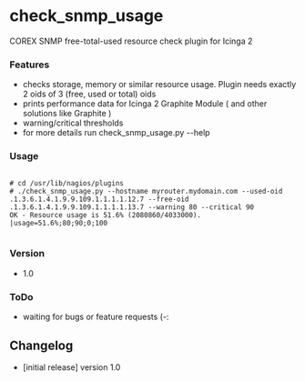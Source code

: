 
# check_snmp_usage

COREX SNMP free-total-used resource check plugin for Icinga 2
 
### Features
 - checks storage, memory or similar resource usage. Plugin needs exactly 2 oids of 3 (free, used or total) oids
 - prints performance data for Icinga 2 Graphite Module ( and other solutions like Graphite )
 - warning/critical thresholds
 - for more details run check_snmp_usage.py --help

### Usage

<pre><code>
# cd /usr/lib/nagios/plugins
# ./check_snmp_usage.py --hostname myrouter.mydomain.com --used-oid .1.3.6.1.4.1.9.9.109.1.1.1.1.12.7 --free-oid .1.3.6.1.4.1.9.9.109.1.1.1.1.13.7 --warning 80 --critical 90
OK - Resource usage is 51.6% (2080860/4033000). |usage=51.6%;80;90;0;100

</code></pre>


### Version

 - 1.0

### ToDo

 - waiting for bugs or feature requests (-:

## Changelog

 - [initial release] version 1.0


